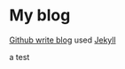 My blog
=====================

[Github write blog](http://blog.weifanfou.com) used [Jekyll](http://jekyllrb.com/)

a test

